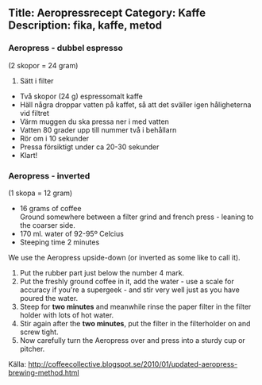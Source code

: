 Title: Aeropressrecept
Category: Kaffe
Description: fika, kaffe, metod
---

### Aeropress - dubbel espresso
(2 skopor = 24 gram)

1. Sätt i filter
* Två skopor (24 g) espressomalt kaffe
* Häll några droppar vatten på kaffet, så att det sväller igen håligheterna vid filtret
* Värm muggen du ska pressa ner i med vatten
* Vatten 80 grader upp till nummer två i behållarn
* Rör om i 10 sekunder
* Pressa försiktigt under ca 20-30 sekunder
* Klart!


### Aeropress - inverted
(1 skopa = 12 gram)

* 16 grams of coffee    
Ground somewhere between a filter grind and french press - leaning to the coarser side.
* 170 ml. water of 92-95º Celcius
* Steeping time 2 minutes

We use the Aeropress upside-down (or inverted as some like to call it). 

1. Put the rubber part just below the number 4 mark. 
2. Put the freshly ground coffee in it, add the water - use a scale for accuracy if you're a supergeek - and stir very well just as you have poured the water. 
3. Steep for **two minutes** and meanwhile rinse the paper filter in the filter holder with lots of hot water. 
4. Stir again after the **two minutes**, put the filter in the filterholder on and screw tight. 
5. Now carefully turn the Aeropress over and press into a sturdy cup or pitcher.

Källa: <http://coffeecollective.blogspot.se/2010/01/updated-aeropress-brewing-method.html>
